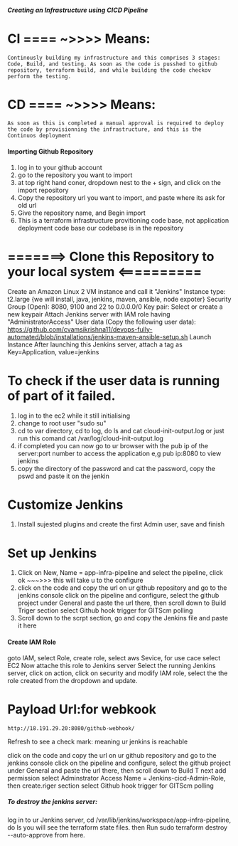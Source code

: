 #####       Creating an Infrastructure using CICD Pipeline
  # CI ==== ~>>>> Means:
    Continously building my infrastructure and this comprises 3 stages: Code, Build, and testing. As soon as the code is pusshed to github repository, terraform build, and while building the code checkov perform the testing.
  # CD ==== ~>>>> Means:
    As soon as this is completed a manual approval is required to deploy the code by provisionning the infrastructure, and this is the Continuos deployment

   #### Importing Github Repository
1.  log in to your github account
2.  go to the repository you want to import
3.  at top right hand coner, dropdown nest to the + sign, and click on the import repository
4.  Copy the repository url you want to import, and paste where its ask for old url
5.  Give the repository name, and Begin import
6.  This is a terraform infrastructure provitioning code base, not application deployment code base
    our codebase is in the repository

# =======>  Clone this Repository to your local system <==========

Create an Amazon Linux 2 VM instance and call it "Jenkins"
Instance type: t2.large  {we will install, java, jenkins, maven, ansible, node expoter}
Security Group (Open): 8080, 9100 and 22 to 0.0.0.0/0
Key pair: Select or create a new keypair
Attach Jenkins server with IAM role having "AdministratorAccess"
User data (Copy the following user data): https://github.com/cvamsikrishna11/devops-fully-automated/blob/installations/jenkins-maven-ansible-setup.sh
Launch Instance
After launching this Jenkins server, attach a tag as Key=Application, value=jenkins

#  To check if the user data is running of part of it failed.
1. log in to the ec2 while it still initialising
2. change to root user  "sudo su"
3. cd to var directory, cd to log, do ls and cat cloud-init-output.log
   or just run this comand cat /var/log/cloud-init-output.log
4. if completed you can now go to ur browser with the pub ip of the server:port number to access the application
   e,g pub ip:8080 to view jenkins
5. copy the directory of the password and cat the password, copy the pswd and paste it on the jenkin

#  Customize Jenkins
1.  Install sujested plugins and create the first Admin user, save and finish

#  Set up Jenkins
1. Click on New, Name = app-infra-pipeline and select the pipeline, click ok ~~~>>> this will take u to the configure
2. click on the code and copy the url on ur github repository and go to the jenkins console click on the pipeline and   configure, select the github project under General and paste the url there, then scroll down to Build Triger section select Github hook trigger for GITScm polling
3. Scroll down to the scrpt section, go and copy the Jenkins file and paste it here

####  Create IAM Role
goto IAM, select Role, create role, select aws Sevice, for use cace select EC2
Now attache this role to Jenkins server
Select the running Jenkins server, click on action, click on security and modify IAM role, select the the role created from the dropdown and update.

#  Payload Url:for webkook
    http://18.191.29.20:8080/github-webhook/
Refresh to see a check mark: meaning ur jenkins is reachable

click on the code and copy the url on ur github repository and go to the jenkins console click on the pipeline and configure, select the github project under General and paste the url there, then scroll down to Build T next add permission select Adminstrator Access
Name = Jenkins-cicd-Admin-Role, then create.riger section select Github hook trigger for GITScm polling

#####   To destroy the jenkins server:
log in to ur Jenkins server, cd /var/lib/jenkins/workspace/app-infra-pipeline, do ls you will see the terraform state files. then Run sudo terraform destroy --auto-approve  from here.

